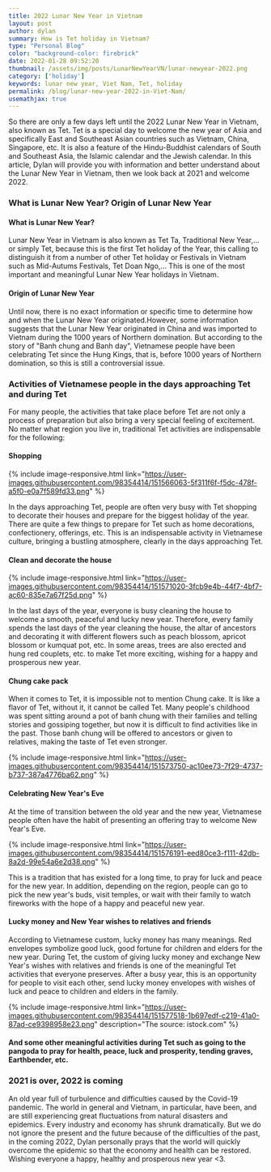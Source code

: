 ```yaml
---
title: 2022 Lunar New Year in Vietnam
layout: post
author: dylan
summary: How is Tet holiday in Vietnam?
type: "Personal Blog"
color: "background-color: firebrick"
date: 2022-01-28 09:52:20
thumbnail: /assets/img/posts/LunarNewYearVN/lunar-newyear-2022.png
category: ['holiday']
keywords: lunar new year, Viet Nam, Tet, holiday
permalink: /blog/lunar-new-year-2022-in-Viet-Nam/
usemathjax: true
---
```


So there are only a few days left until the 2022 Lunar New Year in Vietnam, also known as Tet. Tet is a special day to welcome the new year of Asia and specifically East and Southeast Asian countries such as Vietnam, China, Singapore, etc. It is also a feature of the Hindu-Buddhist calendars of South and Southeast Asia, the Islamic calendar and the Jewish calendar. In this article, Dylan will provide you with information and better understand about the Lunar New Year in Vietnam, then we look back at 2021 and welcome 2022.

### What is Lunar New Year? Origin of Lunar New Year

#### What is Lunar New Year?

Lunar New Year in Vietnam is also known as Tet Ta, Traditional New Year,... or simply Tet, because this is the first Tet holiday of the Year, this calling to distinguish it from a number of other Tet holiday or Festivals in Vietnam such as Mid-Autums Festivals, Tet Doan Ngo,... This is one of the most important and meaningful Lunar New Year holidays in Vietnam.

#### Origin of Lunar New Year

Until now, there is no exact information or specific time to determine how and when the Lunar New Year originated.However, some information suggests that the Lunar New Year originated in China and was imported to Vietnam during the 1000 years of Northern domination. But according to the story of "Banh chung and Banh day", Vietnamese people have been celebrating Tet since the Hung Kings, that is, before 1000 years of Northern domination, so this is still a controversial issue.

### Activities of Vietnamese people in the days approaching Tet and during Tet

For many people, the activities that take place before Tet are not only a process of preparation but also bring a very special feeling of excitement. No matter what region you live in, traditional Tet activities are indispensable for the following:

#### **Shopping**

{% include image-responsive.html link="https://user-images.githubusercontent.com/98354414/151566063-5f311f6f-f5dc-478f-a5f0-e0a7f589fd33.png" %}

In the days approaching Tet, people are often very busy with Tet shopping to decorate their houses and prepare for the biggest holiday of the year.
There are quite a few things to prepare for Tet such as home decorations, confectionery, offerings, etc. This is an indispensable activity in Vietnamese culture, bringing a bustling atmosphere, clearly in the days approaching Tet.

#### **Clean and decorate the house**

{% include image-responsive.html link="https://user-images.githubusercontent.com/98354414/151571020-3fcb9e4b-44f7-4bf7-ac60-835e7a67f25d.png" %}

In the last days of the year, everyone is busy cleaning the house to welcome a smooth, peaceful and lucky new year.
Therefore, every family spends the last days of the year cleaning the house, the altar of ancestors and decorating it with different flowers such as peach blossom, apricot blossom or kumquat pot, etc. In some areas, trees are also erected and hung red couplets, etc. to make Tet more exciting, wishing for a happy and prosperous new year.

#### **Chung cake pack**

When it comes to Tet, it is impossible not to mention Chung cake. It is like a flavor of Tet, without it, it cannot be called Tet. Many people's childhood was spent sitting around a pot of banh chung with their families and telling stories and gossiping together, but now it is difficult to find activities like in the past. Those banh chung will be offered to ancestors or given to relatives, making the taste of Tet even stronger.

{% include image-responsive.html link="https://user-images.githubusercontent.com/98354414/151573750-ac10ee73-7f29-4737-b737-387a4776ba62.png" %}

#### **Celebrating New Year's Eve**

At the time of transition between the old year and the new year, Vietnamese people often have the habit of presenting an offering tray to welcome New Year's Eve.

{% include image-responsive.html link="https://user-images.githubusercontent.com/98354414/151576191-eed80ce3-f111-42db-8a2d-99e54a6e2d38.png" %}

This is a tradition that has existed for a long time, to pray for luck and peace for the new year. In addition, depending on the region, people can go to pick the new year's buds, visit temples, or wait with their family to watch fireworks with the hope of a happy and peaceful new year.

#### **Lucky money and New Year wishes to relatives and friends**

According to Vietnamese custom, lucky money has many meanings. Red envelopes symbolize good luck, good fortune for children and elders for the new year.
During Tet, the custom of giving lucky money and exchange New Year's wishes with relatives and friends is one of the meaningful Tet activities that everyone preserves. After a busy year, this is an opportunity for people to visit each other, send lucky money envelopes with wishes of luck and peace to children and elders in the family.

{% include image-responsive.html link="https://user-images.githubusercontent.com/98354414/151577518-1b697edf-c219-41a0-87ad-ce9398958e23.png" description="The source: istock.com" %}

#### And some other meaningful activities during Tet such as going to the pangoda to pray for health, peace, luck and prosperity, tending graves, Earthbender, etc.


### 2021 is over, 2022 is coming

An old year full of turbulence and difficulties caused by the Covid-19 pandemic. The world in general and Vietnam, in particular, have been, and are still experiencing great fluctuations from natural disasters and epidemics. Every industry and economy has shrunk dramatically. But we do not ignore the present and the future because of the difficulties of the past, in the coming 2022, Dylan personally prays that the world will quickly overcome the epidemic so that the economy and health can be restored. Wishing everyone a happy, healthy and prosperous new year <3.













